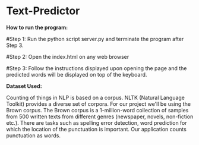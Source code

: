 # Text-Predictor


**How to run the program:**

#Step 1:
Run the python script server.py and terminate the program after Step 3.

#Step 2:
Open the index.html on any web browser

#Step 3:
Follow the instructions displayed upon opening the page and the predicted words will be displayed on top of the keyboard.


 **Dataset Used:**

Counting of things in NLP is based on a corpus. NLTK (Natural Language Toolkit) provides a diverse set of corpora. For our project we'll be using the Brown corpus. The Brown corpus is a 1-million-word collection of samples from 500 written texts from different genres (newspaper, novels, non-fiction etc.). There are tasks such as spelling error detection, word prediction for which the location of the punctuation is important. Our application counts punctuation as words.
